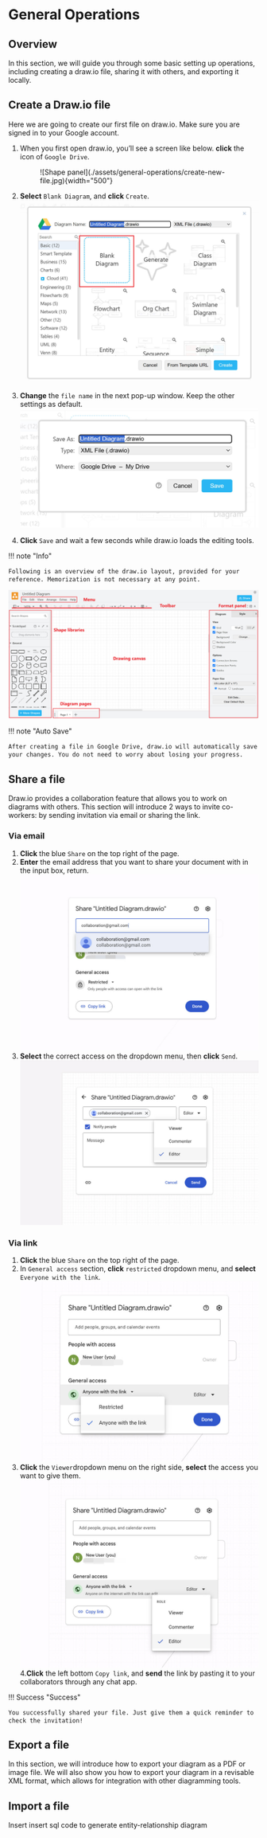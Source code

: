 # General Operations

## Overview

In this section, we will guide you through some basic setting up operations, including creating a draw.io file, sharing it with others, and exporting it locally.

## Create a Draw.io file
Here we are going to create our first file on draw.io. Make sure you are signed in to your Google account.

1. When you first open draw.io, you’ll see a screen like below. 
**click** the icon of `Google Drive`.

    <figure markdown>
    ![Shape panel](./assets/general-operations/create-new-file.jpg){width="500"}
    </figure>


2. **Select** `Blank Diagram`, and **click** `Create`.
![select_type.jpg](assets/general-operations/select_type.jpg)
3. **Change** the `file name` in the next pop-up window. Keep the other settings as default.
![change_name.jpg](assets/general-operations/change_name.jpg)
4. **Click** `Save` and wait a few seconds while draw.io loads the editing tools.

!!! note "Info"

    Following is an overview of the draw.io layout, provided for your reference. Memorization is not necessary at any point.
![page_layout.jpg](assets/general-operations/page_layout.jpg)


!!! note "Auto Save"
    
    After creating a file in Google Drive, draw.io will automatically save your changes. You do not need to worry about losing your progress.


## Share a file
Draw.io provides a collaboration feature that allows you to work on diagrams with others. This section will introduce 2 ways to invite co-workers: by sending invitation via email or sharing the link.


### Via email ###

1. **Click** the blue `Share` on the top right of the page.
2. **Enter** the email address that you want to share your document with in the input box, return.
![share_email.jpg](assets/general-operations/share_email.jpg)
3. **Select** the correct access on the dropdown menu, then **click** `Send`.
![email_access.jpg](assets/general-operations/email_access.jpg)

### Via link ###

1. **Click** the blue `Share` on the top right of the page.
2. In `General access` section, **click** `restricted` dropdown menu, and **select** `Everyone with the link`.
![change_access.jpg](assets/general-operations/change_access.jpg)
3. **Click** the `Viewer`dropdown menu on the right side, **select** the access you want to give them.
![change_role.jpg](assets/general-operations/change_role.jpg)
4.**Click** the left bottom `Copy link`, and **send** the link by pasting it to your collaborators through any chat app.


!!! Success "Success"

    You successfully shared your file. Just give them a quick reminder to check the invitation!


## Export a file

In this section, we will introduce how to export your diagram as a PDF or image file. We will also show you how to export your diagram in a revisable XML format, which allows for integration with other diagramming tools.


## Import a file 

Insert 
insert sql code to generate entity-relationship diagram
